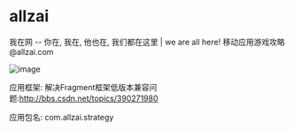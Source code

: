 allzai
======

我在网 -- 你在, 我在, 他也在, 我们都在这里 | we are all here! 移动应用游戏攻略 @allzai.com


![image](https://raw.github.com/huntun/allzai/master/doc/%E5%B9%B3%E5%8F%B0/AZ%E5%B9%B3%E5%8F%B0%E7%B3%BB%E7%BB%9F%E6%9E%B6%E6%9E%84.jpg)


应用框架: 解决Fragment框架低版本兼容问题:http://bbs.csdn.net/topics/390271980

应用包名: com.allzai.strategy
